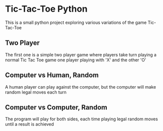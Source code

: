 # Tic-Tac-Toe Python
This is a small python project exploring various variations of the game Tic-Tac-Toe

## Two Player
The first one is a simple two player game where players take turn playing a normal Tic Tac Toe game
one player playing with 'X' and the other 'O'

## Computer vs Human, Random
A human player can play against the computer, but the computer will make random legal moves each turn

## Computer vs Computer, Random
The program will play for both sides, each time playing legal random moves until a result is achieved
